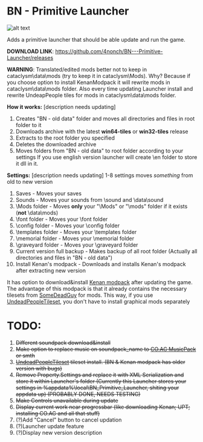 # BN - Primitive Launcher
![alt text](https://i.ibb.co/k8rvP7h/1.png)

Adds a primitive launcher that should be able update and run the game.

**DOWNLOAD LINK**: https://github.com/4nonch/BN---Primitive-Launcher/releases

**WARNING**:
Translated/edited mods better not to keep in cataclysm\data\mods (try to keep it in cataclysm\Mods). Why? Because if you choose option to install KenanModpack it will rewrite mods in cataclysm\data\mods folder. Also every time updating Launcher install and rewrite UndeapPeople tiles for mods in cataclysm\data\mods folder.

**How it works:** [description needs updating]
1. Creates "BN - old data" folder and moves all directories and files in root folder to it
2. Downloads archive with the latest **win64-tiles** or **win32-tiles** release 
3. Extracts to the root folder you specified
4. Deletes the downloaded archive
5. Moves folders from "BN - old data" to root folder according to your settings
If you use english version launcher will create \en folder to store it dll in it.

**Settings:** [description needs updating]
1-8 settings moves *something* from old to new version
1. Saves - Moves your saves
2. Sounds - Moves your sounds from \sound and \data\sound
3. \Mods folder - Moves **only** your "\Mods" or "\mods" folder if it exists (**not** \data\mods)
4. \font folder - Moves your \font folder
5. \config folder - Moves your \config folder
6. \templates folder - Moves your \templates folder
7. \memorial folder - Moves your \memorial folder
8. \graveyard folder - Moves your \graveyard folder
9. Current version full backup - Makes backup of all root folder (Actually all directories and files in "BN - old data")
10. Install Kenan's modpack - Downloads and installs Kenan's modpack after extracting new version

It has option to download&install [Kenan modpack](https://github.com/Kenan2000/Bright-Nights-Kenan-Mod-Pack) after updating the game.
The advantage of this modpack is that it already contains the necessary tilesets from [SomeDeadGuy](https://github.com/SomeDeadGuy) for mods.
This way, if you use [UndeadPeopleTileset](https://github.com/SomeDeadGuy/UndeadPeopleTileset), you don't have to install graphical mods separately

# TODO:
1. ~~Different soundpack download&install~~
2. ~~Make option to replace music on soundpack_name to [CO.AG MusicPack](https://discourse.cataclysmdda.org/t/musicpack-co-ag-musicpack-redux-11-dec-2019/18992) or smth~~
3. ~~[UndeadPeopleTileset](https://github.com/SomeDeadGuy/UndeadPeopleTileset) tileset install. (BN & Kenan modpack has older version with bugs)~~
4. ~~Remove Property.Settings and replace it with XML Serialization and store it within Launcher's folder (Currently this Launcher stores your settings in %appdata%\local\BN_Primitive_Launcher\, shiting your appdata up) (PROBABLY DONE, NEEDS TESTING)~~
5. ~~Make Controls unavailable during update~~
6. ~~Display current work near progressbar (like downloading Kenan; UPT; installing CO.AG and all that stuff)~~
7. (?)Add "Cancel" button to cancel updation
8. (?)Launcher update feature 
9. (?)Display new version description
